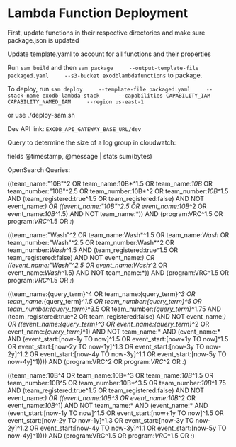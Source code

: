 # Lambda Function Deployment

First, update functions in their respective directories and make sure package.json is updated

Update template.yaml to account for all functions and their properties

Run `sam build` and then  `sam package     --output-template-file packaged.yaml     --s3-bucket exodblambdafunctions` to package.

To deploy, run `sam deploy     --template-file packaged.yaml     --stack-name exodb-lambda-stack      --capabilities CAPABILITY_IAM CAPABILITY_NAMED_IAM     --region us-east-1`

or use ./deploy-sam.sh

Dev API link: `EXODB_API_GATEWAY_BASE_URL/dev`

Query to determine the size of a log group in cloudwatch:

fields @timestamp, @message
| stats sum(bytes)

OpenSearch Queries:

((team_name:"10B"^2 OR team_name:10B*^1.5 OR team_name:*10B* OR team_number:"10B"^2.5 OR team_number:10B*^2 OR team_number:*10B*^1.5 AND (team_registered:true^1.5 OR team_registered:false) AND NOT event_name:*) OR ((event_name:"10B"^2.5 OR event_name:10B*^2 OR event_name:*10B*^1.5) AND NOT team_name:*)) AND (program:VRC^1.5 OR program:*VRC*^1.5 OR *:*)

((team_name:"Wash"^2 OR team_name:Wash*^1.5 OR team_name:*Wash* OR team_number:"Wash"^2.5 OR team_number:Wash*^2 OR team_number:*Wash*^1.5 AND (team_registered:true^1.5 OR team_registered:false) AND NOT event_name:*) OR ((event_name:"Wash"^2.5 OR event_name:Wash*^2 OR event_name:*Wash*^1.5) AND NOT team_name:*)) AND (program:VRC^1.5 OR program:*VRC*^1.5 OR *:*)


((team_name:{query_term}^4 OR team_name:{query_term}*^3 OR team_name:*{query_term}*^1.5 OR team_number:{query_term}^5 OR team_number:{query_term}*^3.5 OR team_number:*{query_term}*^1.75 AND (team_registered:true^2 OR team_registered:false) AND NOT event_name:*) OR ((event_name:{query_term}^3 OR event_name:{query_term}*^2 OR event_name:*{query_term}*^1) AND NOT team_name:* AND (event_name:* AND (event_start:[now-1y TO now]^1.5 OR event_start:[now+1y TO now]^1.5 OR event_start:[now-2y TO now-1y]^1.3 OR event_start:[now-3y TO now-2y]^1.2 OR event_start:[now-4y TO now-3y]^1.1 OR event_start:[now-5y TO now-4y]^1)))) AND (program:VRC^2 OR program:*VRC*^2 OR *:*)

((team_name:10B^4 OR team_name:10B*^3 OR team_name:*10B*^1.5 OR team_number:10B^5 OR team_number:10B*^3.5 OR team_number:*10B*^1.75 AND (team_registered:true^1.5 OR team_registered:false) AND NOT event_name:*) OR ((event_name:10B^3 OR event_name:10B*^2 OR event_name:*10B*^1) AND NOT team_name:* AND (event_name:* AND (event_start:[now-1y TO now]^1.5 OR event_start:[now+1y TO now]^1.5 OR event_start:[now-2y TO now-1y]^1.3 OR event_start:[now-3y TO now-2y]^1.2 OR event_start:[now-4y TO now-3y]^1.1 OR event_start:[now-5y TO now-4y]^1)))) AND (program:VRC^1.5 OR program:*VRC*^1.5 OR *:*)